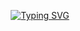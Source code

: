 <div align="center">

  [![Typing SVG](https://readme-typing-svg.demolab.com?font=JetBrains+Mono&weight=900&size=24&pause=1000&color=F7F7F7&center=true&width=435&lines=2jammers;frontend+%2B+backend+development)](https://git.io/typing-svg)

</div>

